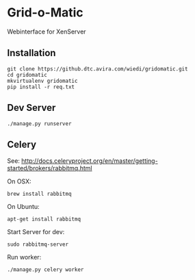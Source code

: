 # Grid-o-Matic

Webinterface for XenServer

## Installation

	git clone https://github.dtc.avira.com/wiedi/gridomatic.git
	cd gridomatic
	mkvirtualenv gridomatic
	pip install -r req.txt

## Dev Server

	./manage.py runserver

## Celery

See: <http://docs.celeryproject.org/en/master/getting-started/brokers/rabbitmq.html>

On OSX:

	brew install rabbitmq

On Ubuntu:

	apt-get install rabbitmq

Start Server for dev:
	
	sudo rabbitmq-server

Run worker:

	./manage.py celery worker
